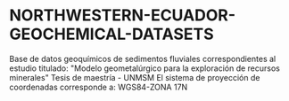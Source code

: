 # NORTHWESTERN-ECUADOR-GEOCHEMICAL-DATASETS
Base de datos geoquímicos de sedimentos fluviales correspondientes al estudio titulado: "Modelo geometalúrgico para la exploración de recursos minerales" Tesis de maestría - UNMSM
El sistema de proyección de coordenadas corresponde a: WGS84-ZONA 17N
